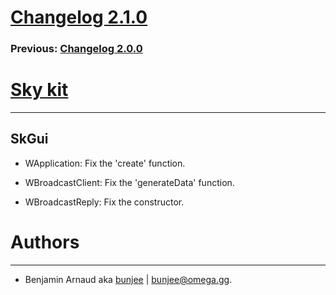 # [Changelog 2.1.0](https://omega.gg/Sky/changes/2.1.0.html)

### Previous: [Changelog 2.0.0](2.0.0.html)

# [Sky kit](https://omega.gg/Sky)
---

## SkGui

- WApplication: Fix the 'create' function.

- WBroadcastClient: Fix the 'generateData' function.

- WBroadcastReply: Fix the constructor.


# Authors
---

- Benjamin Arnaud aka [bunjee](https://bunjee.me) | <bunjee@omega.gg>.
